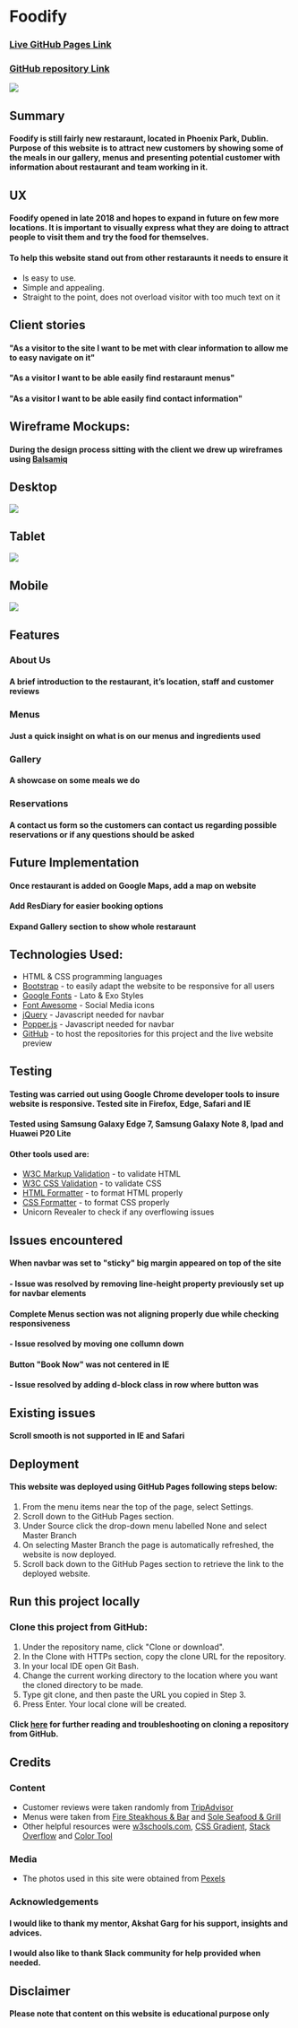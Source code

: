 # Foodify
### [Live GitHub Pages Link](https://todorr92.github.io/Foodify-MS1/)
### [GitHub repository Link](https://github.com/todorr92/Foodify-MS1) 
![](/wireframes/Mockup_Generator.png)

## Summary
#### Foodify is still fairly new restaraunt, located in Phoenix Park, Dublin. Purpose of this website is to attract new customers by showing some of the meals in our gallery, menus and presenting potential customer with information about restaurant and team working in it. 

## UX

#### Foodify opened in late 2018 and hopes to expand in future on few more locations. It is important to visually express what they are doing to attract people to visit them and try the food for themselves.

#### To help this website stand out from other restaraunts it needs to ensure it

* Is easy to use.
* Simple and appealing.
* Straight to the point, does not overload visitor with too much text on it

## Client stories

#### "As a visitor to the site I want to be met with clear information to allow me to easy navigate on it"
#### "As a visitor I want to be able easily find restaraunt menus"
#### "As a visitor I want to be able easily find contact information"

## Wireframe Mockups:

#### During the design process sitting with the client we drew up wireframes using [Balsamiq](https://balsamiq.com/)

## Desktop
![](/wireframes/Desktop.png)
## Tablet
![](/wireframes/Tablet.png)
## Mobile
![](/wireframes/Phone.png)
## Features

### About Us
#### A brief introduction to the restaurant, it’s location, staff and customer reviews
### Menus
#### Just a quick insight on what is on our menus and ingredients used
### Gallery
#### A showcase on some meals we do
### Reservations
#### A contact us form so the customers can contact us regarding possible reservations or if any questions should be asked

## Future Implementation
#### Once restaurant is added on Google Maps, add a map on website
#### Add ResDiary for easier booking options
#### Expand Gallery section to show whole restaraunt

## Technologies Used:

* HTML & CSS programming languages
* [Bootstrap](https://getbootstrap.com/) - to easily adapt the website to be responsive for all users
* [Google Fonts](https://fonts.google.com/) - Lato & Exo Styles
* [Font Awesome](https://fontawesome.com/) - Social Media icons
* [jQuery](https://jquery.com/) - Javascript needed for navbar
* [Popper.js](https://popper.js.org/) - Javascript needed for navbar
* [GitHub](https://github.com/) - to host the repositories for this project and the live website preview

## Testing

#### Testing was carried out using Google Chrome developer tools to insure website is responsive. Tested site in Firefox, Edge, Safari and IE
#### Tested using Samsung Galaxy Edge 7, Samsung Galaxy Note 8, Ipad and Huawei P20 Lite
#### Other tools used are:
* [W3C Markup Validation](https://validator.w3.org/) - to validate HTML
* [W3C CSS Validation](https://jigsaw.w3.org/css-validator/) - to validate CSS
* [HTML Formatter](https://htmlformatter.com/) - to format HTML properly
* [CSS Formatter](https://www.cleancss.com/css-beautify/) - to format CSS properly
* Unicorn Revealer to check if any overflowing issues

## Issues encountered

#### When navbar was set to "sticky" big margin appeared on top of the site

#### - Issue was resolved by removing line-height property previously set up for navbar elements

#### Complete Menus section was not aligning properly due while checking responsiveness

#### - Issue resolved by moving one collumn down

#### Button "Book Now" was not centered in IE

#### - Issue resolved by adding d-block class in row where button was 

## Existing issues

#### Scroll smooth is not supported in IE and Safari

## Deployment

#### This website was deployed using GitHub Pages following steps below:

 1. From the menu items near the top of the page, select Settings.
 2. Scroll down to the GitHub Pages section.
 3. Under Source click the drop-down menu labelled None and select Master Branch
 4. On selecting Master Branch the page is automatically refreshed, the website is now deployed.
 5. Scroll back down to the GitHub Pages section to retrieve the link to the deployed website.

## Run this project locally
### Clone this project from GitHub:

1. Under the repository name, click "Clone or download".
2. In the Clone with HTTPs section, copy the clone URL for the repository.
3. In your local IDE open Git Bash.
4. Change the current working directory to the location where you want the cloned directory to be made.
5. Type git clone, and then paste the URL you copied in Step 3.
6. Press Enter. Your local clone will be created.
#### Click [here](https://help.github.com/en/github/creating-cloning-and-archiving-repositories/cloning-a-repository) for further reading and troubleshooting on cloning a repository from GitHub.


## Credits

### Content

* Customer reviews were taken randomly from [TripAdvisor](https://www.tripadvisor.ie/)
* Menus were taken from [Fire Steakhous & Bar](https://www.firesteakhouse.ie/) and [Sole Seafood & Grill](https://www.sole.ie/)
* Other helpful resources were [w3schools.com](https://www.w3schools.com), [CSS Gradient](https://cssgradient.io/), [Stack Overflow](https://stackoverflow.com/) and [Color Tool](https://material.io/resources/color/#!/?view.left=0&view.right=0&primary.color=0288D1&secondary.color=F50057)

### Media

* The photos used in this site were obtained from [Pexels](https://www.pexels.com/)

### Acknowledgements

#### I would like to thank my mentor, Akshat Garg for his support, insights and advices.
#### I would also like to thank Slack community for help provided when needed.

## Disclaimer
#### Please note that content on this website is educational purpose only